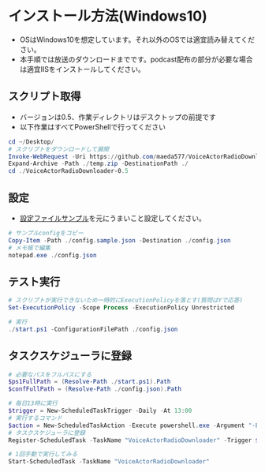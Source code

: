 # インストール方法(Windows10)
* OSはWindows10を想定しています。それ以外のOSでは適宜読み替えてください。
* 本手順では放送のダウンロードまでです。podcast配布の部分が必要な場合は適宜IISをインストールしてください。

## スクリプト取得
* バージョンは0.5、作業ディレクトリはデスクトップの前提です
* 以下作業はすべてPowerShellで行ってください
``` powershell
cd ~/Desktop/
# スクリプトをダウンロードして展開
Invoke-WebRequest -Uri https://github.com/maeda577/VoiceActorRadioDownloader/archive/refs/tags/v0.5.zip -UseBasicParsing -OutFile temp.zip
Expand-Archive -Path ./temp.zip -DestinationPath ./
cd ./VoiceActorRadioDownloader-0.5
```

## 設定
* [設定ファイルサンプル](./conf.md)を元にうまいこと設定してください。
``` powershell
# サンプルconfigをコピー
Copy-Item -Path ./config.sample.json -Destination ./config.json
# メモ帳で編集
notepad.exe ./config.json
```

## テスト実行
``` powershell
# スクリプトが実行できないため一時的にExecutionPolicyを落とす(質問はYで応答)
Set-ExecutionPolicy -Scope Process -ExecutionPolicy Unrestricted

# 実行
./start.ps1 -ConfigurationFilePath ./config.json
```

## タスクスケジューラに登録
``` powershell
# 必要なパスをフルパスにする
$ps1FullPath = (Resolve-Path ./start.ps1).Path
$confFullPath = (Resolve-Path ./config.json).Path

# 毎日13時に実行
$trigger = New-ScheduledTaskTrigger -Daily -At 13:00
# 実行するコマンド
$action = New-ScheduledTaskAction -Execute powershell.exe -Argument "-ExecutionPolicy Unrestricted $ps1FullPath -ConfigurationFilePath $confFullPath"
# タスクスケジューラに登録
Register-ScheduledTask -TaskName "VoiceActorRadioDownloader" -Trigger $trigger -Action $action -User $env:UserName -Password "パスワード文字列" -Force

# 1回手動で実行してみる
Start-ScheduledTask -TaskName "VoiceActorRadioDownloader"
```
